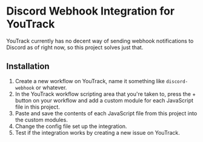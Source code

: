 # Discord Webhook Integration for YouTrack
YouTrack currently has no decent way of sending webhook notifications to Discord as of right now, so this project solves just that.

## Installation
1. Create a new workflow on YouTrack, name it something like `discord-webhook` or whatever.
2. In the YouTrack workflow scripting area that you're taken to, press the + button on your workflow and add a custom module for each JavaScript file in this project.
3. Paste and save the contents of each JavaScript file from this project into the custom modules.
4. Change the config file set up the integration.
5. Test if the integration works by creating a new issue on YouTrack.
